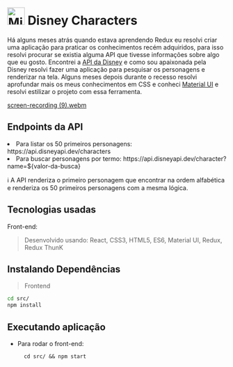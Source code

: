 # <img src="https://i0.wp.com/www.multarte.com.br/wp-content/uploads/2019/02/mickey-mouse-logo-vector-free-download.gif?resize=696%2C698&ssl=1" alt="Mickey icon" width="40"/> Disney Characters

Há alguns meses atrás quando estava aprendendo Redux eu resolvi criar uma aplicação para praticar os conhecimentos recém adquiridos, para isso resolvi procurar se existia alguma API que tivesse informações sobre algo que eu gosto. Encontrei a [API da Disney](https://disneyapi.dev/) e como sou apaixonada pela Disney resolvi fazer uma aplicação para pesquisar os personagens e renderizar na tela. 
Alguns meses depois durante o recesso resolvi aprofundar mais os meus conhecimentos em CSS e conheci [Material UI](https://mui.com/) e resolvi estilizar o projeto com essa ferramenta. 

[screen-recording (9).webm](https://user-images.githubusercontent.com/106452876/220142532-4ddf8d3d-0cee-4c33-ad59-6a6da7658516.webm)

## Endpoints da API
<li>Para listar os 50 primeiros personagens: https://api.disneyapi.dev/characters </li>
<li>Para buscar personagens por termo: https://api.disneyapi.dev/character?name=${valor-da-busca} </li>


:information_source:  A API renderiza o primeiro personagem que encontrar na ordem alfabética e renderiza os 50 primeiros personagens com a mesma lógica. 

## Tecnologias usadas
Front-end:
> Desenvolvido usando: React, CSS3, HTML5, ES6, Material UI, Redux, Redux ThunK
  
## Instalando Dependências
> Frontend
```bash
cd src/
npm install
``` 
## Executando aplicação
* Para rodar o front-end:

  ```
    cd src/ && npm start
  ```
